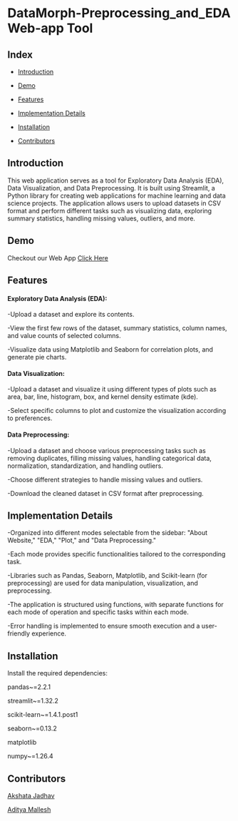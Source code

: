 # DataMorph-Preprocessing_and_EDA Web-app Tool

## Index

- [Introduction](#introduction)

- [Demo](#demo)

- [Features](#features)

- [Implementation Details](#implementation-details)

- [Installation](#installation)

- [Contributors](#Contributors)


## Introduction
This web application serves as a tool for Exploratory Data Analysis (EDA), Data Visualization, and Data Preprocessing. It is built using Streamlit, a Python library for creating web applications for machine learning and data science projects. The application allows users to upload datasets in CSV format and perform different tasks such as visualizing data, exploring summary statistics, handling missing values, outliers, and more.

<a name="introduction"></a>

## Demo

 Checkout our Web App [Click Here](https://adiii89-datamorph-preprocessing-an-streamlitdatacleaning-4ezhvf.streamlit.app/)

<a name="demo"></a>

## Features

#### Exploratory Data Analysis (EDA):

 -Upload a dataset and explore its contents.

 -View the first few rows of the dataset, summary statistics, column names, and value counts of selected columns.

 -Visualize data using Matplotlib and Seaborn for correlation plots, and generate pie charts.

#### Data Visualization:
 
 -Upload a dataset and visualize it using different types of plots such as area, bar, line, histogram, box, and kernel density estimate (kde).

  -Select specific columns to plot and customize the visualization according to preferences.

#### Data Preprocessing:

  -Upload a dataset and choose various preprocessing tasks such as removing duplicates, filling missing values, handling categorical data, normalization, standardization, and handling outliers.

  -Choose different strategies to handle missing values and outliers.
  
  -Download the cleaned dataset in CSV format after preprocessing.

<a name="features"></a>

## Implementation Details

  -Organized into different modes selectable from the sidebar: "About Website," "EDA," "Plot," and "Data Preprocessing."
  
  -Each mode provides specific functionalities tailored to the corresponding task.
  
  -Libraries such as Pandas, Seaborn, Matplotlib, and Scikit-learn (for preprocessing) are used for data manipulation, visualization, and preprocessing.
  
  -The application is structured using functions, with separate functions for each mode of operation and specific tasks within each mode.
  
  -Error handling is implemented to ensure smooth execution and a user-friendly experience.

<a name="implementation-details"></a>

  ## Installation
  
  Install the required dependencies:
  
  pandas~=2.2.1
  
  streamlit~=1.32.2
  
  scikit-learn~=1.4.1.post1
  
  seaborn~=0.13.2
  
  matplotlib
  
  numpy~=1.26.4

<a name="installation"></a>

  ## Contributors
  
  [Akshata Jadhav](https://github.com/Akshata196)
  
  [Aditya Mallesh](https://github.com/Adiii89)
  
<a name="Contributors"></a>





